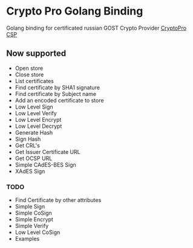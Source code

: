 # Crypto Pro Golang Binding

Golang binding for certificated russian GOST Crypto Provider [CryptoPro CSP](https://cryptopro.ru/products/cryptopro-csp)

## Now supported 

* Open store
* Close store
* List certificates
* Find certificate by SHA1 signature
* Find certificate by Subject name
* Add an encoded certificate to store  
* Low Level Sign
* Low Level Verify
* Low Level Encrypt
* Low Level Decrypt
* Generate Hash
* Sign Hash
* Get CRL's
* Get Issuer Certificate URL
* Get OCSP URL
* Simple CAdES-BES Sign
* XAdES Sign

### TODO

* Find Certificate by other attributes
* Simple Sign
* Simple CoSign
* Simple Encrypt
* Simple Verify
* Low Level CoSign
* Examples

